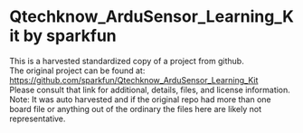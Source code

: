 
# Qtechknow_ArduSensor_Learning_Kit by sparkfun  
This is a harvested standardized copy of a project from github.  
The original project can be found at:  
https://github.com/sparkfun/Qtechknow_ArduSensor_Learning_Kit  
Please consult that link for additional, details, files, and license information.  
Note: It was auto harvested and if the original repo had more than one board file or anything out of the ordinary the files here are likely not representative.  
    